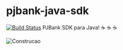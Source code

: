 # pjbank-java-sdk
[![Build Status](https://travis-ci.org/pjbank/pjbank-java-sdk.svg?branch=master)](https://travis-ci.org/pjbank/pjbank-java-sdk)
PJBank SDK para Java! :coffee: :coffee: :coffee:

![Construcao](https://openclipart.org/image/2400px/svg_to_png/231626/underconstruction.png)

